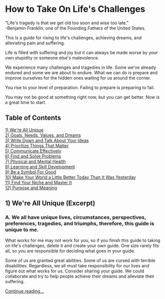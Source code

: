 # How to Take On Life's Challenges
"Life's tragedy is that we get old too soon and wise too late."  
-Benjamin Franklin, one of the Founding Fathers of the United States.

This is a guide for rising to life's challenges, achieving dreams, and alleviating pain and suffering.

Life is filled with suffering and joy but it can always be made worse by your own stupidity or someone else's malevolence.

We experience many challenges and tragedies in life. Some we've already endured and some we are about to endure. What we can do is prepare and improve ourselves for the hidden ones waiting for us around the corner. 

You rise to your level of preparation. Failing to prepare is preparing to fail. 

You may not be good at something right now, but you can get better. Now is a great time to start.

## Table of Contents
[1) We're All Unique](/TheGuide/WeAreAllUnique.md)  
[2) Goals, Needs, Values, and Dreams](/TheGuide/GoalsNeedsValuesDreams.md)  
[3) Write Down and Talk About Your Ideas](/TheGuide/WriteDownYourIdeas.md)  
[4) Prioritize Things That Matter](/TheGuide/PrioritizeThingsThatMatter.md)  
[5) Communicate Effectively](/TheGuide/CommunicateEffectively.md)  
[6) Find and Solve Problems](/TheGuide/FindAndSolveProblems.md)  
[7) Physical and Mental Health](/TheGuide/PhysicalAndMentalHealth.md)  
[8) Learning and Skill Development](/TheGuide/LearningSkillDevelopment.md)  
[9) Be a Symbol For Good](/TheGuide/BeASymbolForGood.md)  
[10) Make Your World a Little Better Today Than It Was Yesterday](/TheGuide/MakeYourWorldBetterToday.md)  
[11) Find Your Niche and Master It](/TheGuide/FindYourNiche.md)  
[12) Purpose and Meaning](/TheGuide/PurposeAndMeaning.md)  

## 1) We're All Unique (Excerpt)

### A. We all have unique lives, circumstances, perspectives, preferences, tragedies, and triumphs, therefore, this guide is unique to me. 
What works for me may not work for you, so if you finish this guide to taking on life's challenges, delete it and create your own guide. One size rarely fits all, so you are responsible for deciding what goes in your guide.  

Some of us are granted great abilities. Some of us are cursed with terrible disabilities. Regardless, we all must take responsibility for our lives and figure out what works for us. Consider sharing your guide. We could collaborate and try to help people achieve their dreams and alleviate their suffering.  

[Continue reading...](/TheGuide/WeAreAllUnique.md)  
